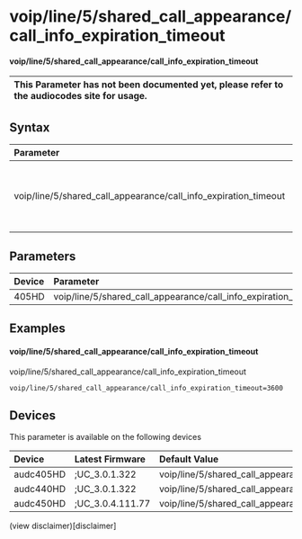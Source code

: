 ﻿---
description: voip/line/5/shared_call_appearance/call_info_expiration_timeout
search: false
---

# voip/line/5/shared_call_appearance/call_info_expiration_timeout

#### voip/line/5/shared_call_appearance/call_info_expiration_timeout


| This Parameter has not been documented yet, please refer to the audiocodes site for usage.  |
| :--- |

## Syntax
| Parameter | Syntax |
| :--- | :--- |
|voip/line/5/shared_call_appearance/call_info_expiration_timeout | {% raw %} undefined {% endraw %} |

## Parameters
|Device|Parameter|value|Description|
|:---|:---|:---|:---|
| 405HD | voip/line/5/shared_call_appearance/call_info_expiration_timeout |  |  |

## Examples
#### voip/line/5/shared_call_appearance/call_info_expiration_timeout

voip/line/5/shared_call_appearance/call_info_expiration_timeout

```
voip/line/5/shared_call_appearance/call_info_expiration_timeout=3600
```

## Devices
This parameter is available on the following devices

| Device | Latest Firmware | Default Value |
|:---|:---|:---|
| audc405HD | ;UC_3.0.1.322 | voip/line/5/shared_call_appearance/call_info_expiration_timeout=3600 
| audc440HD | ;UC_3.0.1.322 | voip/line/5/shared_call_appearance/call_info_expiration_timeout=3600 
| audc450HD | ;UC_3.0.4.111.77 | voip/line/5/shared_call_appearance/call_info_expiration_timeout=3600 

(view disclaimer)[disclaimer]
